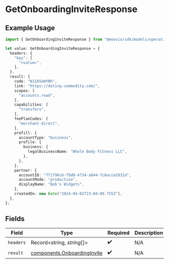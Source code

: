 # GetOnboardingInviteResponse

## Example Usage

```typescript
import { GetOnboardingInviteResponse } from "@moovio/sdk/models/operations";

let value: GetOnboardingInviteResponse = {
  headers: {
    "key": [
      "<value>",
    ],
  },
  result: {
    code: "N1IA5eWYNh",
    link: "https://doting-commodity.com/",
    scopes: [
      "accounts.read",
    ],
    capabilities: [
      "transfers",
    ],
    feePlanCodes: [
      "merchant-direct",
    ],
    prefill: {
      accountType: "business",
      profile: {
        business: {
          legalBusinessName: "Whole Body Fitness LLC",
        },
      },
    },
    partner: {
      accountID: "7f1796c6-f9d0-4734-a844-7c6acce2d31d",
      accountMode: "production",
      displayName: "Bob's Widgets",
    },
    createdOn: new Date("2024-04-01T23:04:09.755Z"),
  },
};
```

## Fields

| Field                                                                      | Type                                                                       | Required                                                                   | Description                                                                |
| -------------------------------------------------------------------------- | -------------------------------------------------------------------------- | -------------------------------------------------------------------------- | -------------------------------------------------------------------------- |
| `headers`                                                                  | Record<string, *string*[]>                                                 | :heavy_check_mark:                                                         | N/A                                                                        |
| `result`                                                                   | [components.OnboardingInvite](../../models/components/onboardinginvite.md) | :heavy_check_mark:                                                         | N/A                                                                        |